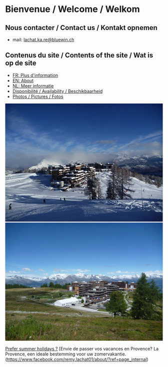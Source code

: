 <link rel="shortcut icon" type="image/png" href="/favicon.png">

# Bienvenue / Welcome / Welkom

## Nous contacter / Contact us / Kontakt opnemen

- mail: [lachat.ka.re@bluewin.ch](lachat.ka.re@bluewin.ch)

## Contenus du site / Contents of the site / Wat is op de site

- [FR: Plus d'information](about_fr.md)
- [EN: About](about_en.md)
- [NL: Meer informatie](about_nl.md)
- [Disponibilité / Availability / Beschikbaarheid](agenda.md)
- [Photos / Pictures / Fotos](images.md)

![Thyon en hiver](images/thyon_hiver.jpg)
![Thyon en été](images/thyon_ete.jpg)

[Prefer summer holidays ?](https://www.facebook.com/remy.lachat01/about/?ref=page_internal)
[Envie de passer vos vacances en Provence?
La Provence, een ideale bestemming voor uw zomervakantie.
(https://www.facebook.com/remy.lachat01/about/?ref=page_internal)

<!--stackedit_data:
eyJoaXN0b3J5IjpbLTEwOTA3Nzk4OTAsMTczODI2ODE0LC0xNz
Q1MTc0ODI4XX0=
-->
